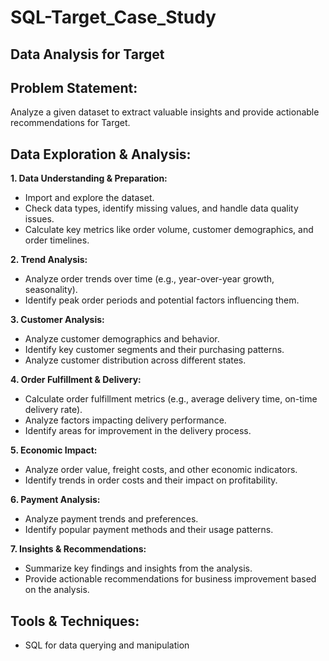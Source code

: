 # SQL-Target_Case_Study
## Data Analysis for Target

## Problem Statement: ##

Analyze a given dataset to extract valuable insights and provide actionable recommendations for Target.

## Data Exploration & Analysis: ##

**1. Data Understanding & Preparation:**

* Import and explore the dataset.
* Check data types, identify missing values, and handle data quality issues.
* Calculate key metrics like order volume, customer demographics, and order timelines.

**2. Trend Analysis:**

* Analyze order trends over time (e.g., year-over-year growth, seasonality).
* Identify peak order periods and potential factors influencing them.

**3. Customer Analysis:**

* Analyze customer demographics and behavior.
* Identify key customer segments and their purchasing patterns.
* Analyze customer distribution across different states.

**4. Order Fulfillment & Delivery:**

* Calculate order fulfillment metrics (e.g., average delivery time, on-time delivery rate).
* Analyze factors impacting delivery performance.
* Identify areas for improvement in the delivery process.

**5. Economic Impact:**

* Analyze order value, freight costs, and other economic indicators.
* Identify trends in order costs and their impact on profitability.

**6. Payment Analysis:**

* Analyze payment trends and preferences.
* Identify popular payment methods and their usage patterns.

**7. Insights & Recommendations:**

* Summarize key findings and insights from the analysis.
* Provide actionable recommendations for business improvement based on the analysis.

## Tools & Techniques: ##

* SQL for data querying and manipulation
